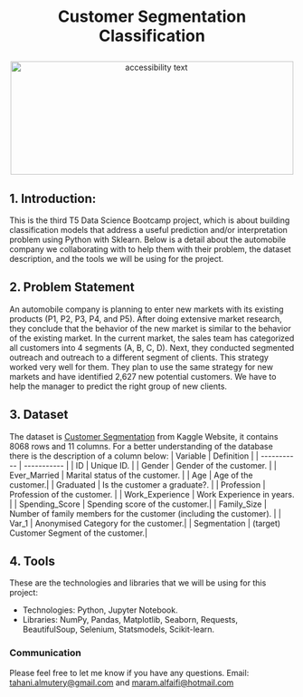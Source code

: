 <h1> <p align="center"> Customer Segmentation Classification</p></h1>

<p align="center">
<img src="https://images.squarespace-cdn.com/content/v1/5cc22d6593a63233d214110c/1574701437270-KR9OAENC9PYIJ03P2YKA/Car-Logos_Blog-image.png" width="500" height="200" class="center" alt="accessibility text">
  

## 1.	Introduction:
  This is the third T5 Data Science Bootcamp project, which is about building classification models that address a useful prediction and/or interpretation problem using Python with Sklearn. Below is a detail about the automobile company we collaborating with to help them with their problem, the dataset description, and the tools we will be using for the project. 
  
## 2.	Problem Statement
An automobile company is planning to enter new markets with its existing products (P1, P2, P3, P4, and P5). After doing extensive market research, they conclude that the behavior of the new market is similar to the behavior of the existing market.
In the current market, the sales team has categorized all customers into 4 segments (A, B, C, D). Next, they conducted segmented outreach and outreach to a different segment of clients. This strategy worked very well for them. They plan to use the same strategy for new markets and have identified 2,627 new potential customers.
We have to help the manager to predict the right group of new clients.

## 3.	Dataset
  The dataset is [Customer Segmentation](https://www.kaggle.com/juniorbueno/customer-k-means-hierarchical-grouping-dbscan) from Kaggle Website, it contains 8068 rows and 11 columns. For a better understanding of the database there is the description of a column below:
| Variable	    | Definition |
| ----------- | ----------- |
| ID	   | Unique ID. |
| Gender	| Gender of the customer. |
| Ever_Married	 | Marital status of the customer. |
| Age	| Age of the customer.|
| Graduated	| Is the customer a graduate?. |
| Profession	| Profession of the customer. |
| Work_Experience |	Work Experience in years. |
| Spending_Score	| Spending score of the customer.|
| Family_Size |	Number of family members for the customer (including the customer). |
| Var_1	| Anonymised Category for the customer.| 
| Segmentation	| (target) Customer Segment of the customer.| 
  

  
## 4.	Tools 
 These are the technologies and libraries that we will be using for this project:
* Technologies: Python, Jupyter Notebook. 
* Libraries: NumPy, Pandas, Matplotlib, Seaborn, Requests, BeautifulSoup, Selenium, Statsmodels, Scikit-learn.
  
### Communication
Please feel free to let me know if you have any questions.
Email:  tahani.almutery@gmail.com and maram.alfaifi@hotmail.com


